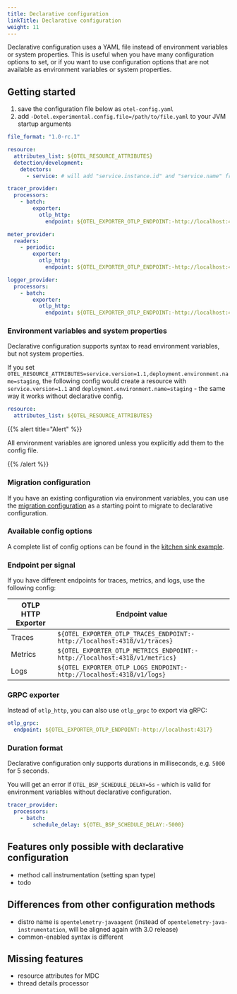 ```yaml
---
title: Declarative configuration
linkTitle: Declarative configuration
weight: 11
---
```


Declarative configuration uses a YAML file instead of environment variables or system
properties. This is useful when you have many configuration options to set, or if you
want to use configuration options that are not available as environment variables or system
properties.

## Getting started

1. save the configuration file below as `otel-config.yaml`
2. add `-Dotel.experimental.config.file=/path/to/file.yaml` to your JVM startup arguments

```yaml
file_format: "1.0-rc.1"

resource:
  attributes_list: ${OTEL_RESOURCE_ATTRIBUTES}
  detection/development:
    detectors:
      - service: # will add "service.instance.id" and "service.name" from OTEL_SERVICE_NAME

tracer_provider:
  processors:
    - batch:
        exporter:
          otlp_http:
            endpoint: ${OTEL_EXPORTER_OTLP_ENDPOINT:-http://localhost:4318}/v1/traces

meter_provider:
  readers:
    - periodic:
        exporter:
          otlp_http:
            endpoint: ${OTEL_EXPORTER_OTLP_ENDPOINT:-http://localhost:4318}/v1/metrics

logger_provider:
  processors:
    - batch:
        exporter:
          otlp_http:
            endpoint: ${OTEL_EXPORTER_OTLP_ENDPOINT:-http://localhost:4318}/v1/logs
```

### Environment variables and system properties

Declarative configuration supports syntax to read environment variables, but not system properties.

If you set `OTEL_RESOURCE_ATTRIBUTES=service.version=1.1,deployment.environment.name=staging`,
the following config would create a resource with `service.version=1.1` and
`deployment.environment.name=staging` - the same way it works without declarative config.

```yaml
resource:
  attributes_list: ${OTEL_RESOURCE_ATTRIBUTES}
```

{{% alert title="Alert" %}}

All environment variables are ignored unless you explicitly add them to the config file.

{{% /alert %}}

### Migration configuration

If you have an existing configuration via environment variables, you can use the
[migration configuration](https://github.com/open-telemetry/opentelemetry-configuration/blob/main/examples/sdk-migration-config.yaml)
as a starting point to migrate to declarative configuration.

### Available config options

A complete list of config options can be found in the
[kitchen sink example](https://github.com/open-telemetry/opentelemetry-configuration/blob/main/examples/kitchen-sink.yaml).

### Endpoint per signal

If you have different endpoints for traces, metrics, and logs, use the following config:

| OTLP HTTP Exporter | Endpoint value                                                             |
|--------------------|----------------------------------------------------------------------------|
| Traces             | `${OTEL_EXPORTER_OTLP_TRACES_ENDPOINT:-http://localhost:4318/v1/traces}`   |
| Metrics            | `${OTEL_EXPORTER_OTLP_METRICS_ENDPOINT:-http://localhost:4318/v1/metrics}` |
| Logs               | `${OTEL_EXPORTER_OTLP_LOGS_ENDPOINT:-http://localhost:4318/v1/logs}`       |

### GRPC exporter

Instead of `otlp_http`, you can also use `otlp_grpc` to export via gRPC:

```yaml
otlp_grpc:
  endpoint: ${OTEL_EXPORTER_OTLP_ENDPOINT:-http://localhost:4317}
```

### Duration format

Declarative configuration only supports durations in milliseconds, e.g. `5000` for 5 seconds.

You will get an error if `OTEL_BSP_SCHEDULE_DELAY=5s` - which is valid for environment variables
without declarative configuration.

```yaml
tracer_provider:
  processors:
    - batch:
        schedule_delay: ${OTEL_BSP_SCHEDULE_DELAY:-5000}
```

## Features only possible with declarative configuration

- method call instrumentation (setting span type)
- todo

## Differences from other configuration methods

- distro name is `opentelemetry-javaagent` (instead of `opentelemetry-java-instrumentation`, will be aligned again with 3.0 release)
- common-enabled syntax is different

## Missing features

- resource attributes for MDC
- thread details processor
